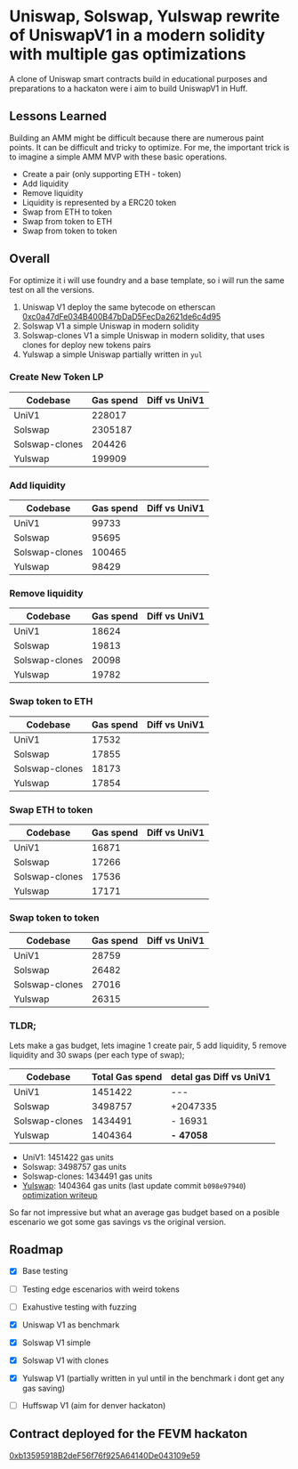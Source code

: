 
# Uniswap, Solswap, Yulswap rewrite of UniswapV1 in a modern solidity with multiple gas optimizations

A clone of Uniswap smart contracts build in educational purposes and preparations to a hackaton were i aim to build UniswapV1 in Huff.




## Lessons Learned

Building an AMM might be difficult because there are numerous paint points. It can be difficult and tricky to optimize.
For me, the important trick is to imagine a simple AMM MVP with these basic operations.

- Create a pair (only supporting ETH - token)
- Add liquidity
- Remove liquidity
- Liquidity is represented by a ERC20 token
- Swap from ETH to token
- Swap from token to ETH
- Swap from token to token



## Overall

For optimize it i will use foundry and a base template, so i will run the same test on all the versions.

1) Uniswap V1 deploy the same bytecode on etherscan [0xc0a47dFe034B400B47bDaD5FecDa2621de6c4d95](https://etherscan.io/address/0xc0a47dFe034B400B47bDaD5FecDa2621de6c4d95#code)
2) Solswap V1 a simple Uniswap in modern solidity
3) Solswap-clones V1 a simple Uniswap in modern solidity, that uses clones for deploy new tokens pairs
4) Yulswap a simple Uniswap partially written in `yul`


### Create New Token LP

| Codebase    | Gas spend   |  Diff vs UniV1 |
| ----------- | ----------- |  -------       |
| UniV1       |  228017     |  |
| Solswap     | 2305187     |    |
| Solswap-clones| 204426     |  |
| Yulswap     |   199909    |                  |


### Add liquidity

| Codebase      | Gas spend   |  Diff vs UniV1 |
| -----------   | ----------- |  -------       |
| UniV1         |  99733     |                |
| Solswap       | 95695      |                |
| Solswap-clones| 100465      |                |
| Yulswap       |   98429     |                |


### Remove liquidity


| Codebase      | Gas spend   |  Diff vs UniV1 |
| -----------   | ----------- |  -------       |
| UniV1         |  18624     |   |
| Solswap       | 19813     |    |
| Solswap-clones| 20098     |  |
| Yulswap       |   19782    |                |



### Swap token to ETH


| Codebase    | Gas spend   |  Diff vs UniV1 |
| ----------- | ----------- |  -------       |
| UniV1       |  17532     |         |
| Solswap     |  17855     |         |
| Solswap-clones| 18173     |        |
| Yulswap       |   17854    |                |


### Swap ETH to token

| Codebase      | Gas spend   |  Diff vs UniV1 |
| -----------   | ----------- |  -------       |
| UniV1         |  16871     |         |
| Solswap       |  17266     |         |
| Solswap-clones|  17536     |        |
| Yulswap       |   17171    |                |

### Swap token to token

| Codebase    | Gas spend   |  Diff vs UniV1 |
| ----------- | ----------- |  -------       |
| UniV1       |  28759     |         |
| Solswap     |  26482     |         |
| Solswap-clones| 27016     |        |
| Yulswap       |   26315    |                |


### TLDR;

Lets make a gas budget, lets imagine 1 create pair, 5 add liquidity, 5 remove liquidity and 30 swaps (per each type of swap);

| Codebase      | Total Gas spend   |  detal gas Diff vs UniV1 |
| -----------   | ----------- |  -------       |
| UniV1         |     1451422 |  ---           |
| Solswap       |     3498757 |   +2047335     |
| Solswap-clones|     1434491 |   -  16931     |
| Yulswap       |     1404364 | **-  47058**   |


- UniV1:            1451422 gas units
- Solswap:          3498757 gas units
- Solswap-clones:   1434491 gas units
- [Yulswap](https://github.com/eugenioclrc/yulswap/commit/b098e97940a0cdad3c6b578cbbe973bb05174c13):          1404364 gas units (last update commit `b098e97940`) [optimization writeup](/YULSWAP.md)


So far not impressive but what an average gas budget based on a posible escenario we got some gas savings vs the original version.
## Roadmap

- [x]  Base testing
- [ ]  Testing edge escenarios with weird tokens
- [ ]  Exahustive testing with fuzzing
- [x]  Uniswap V1 as benchmark
- [x]  Solswap V1 simple
- [x]  Solswap V1 with clones
- [x]  Yulswap V1 (partially written in yul until in the benchmark i dont get any gas saving)
- [ ]  Huffswap V1 (aim for denver hackaton)


## Contract deployed for the FEVM hackaton

[0xb13595918B2deF56f76f925A64140De043109e59](https://hyperspace.filfox.info/en/address/0xb13595918B2deF56f76f925A64140De043109e59)